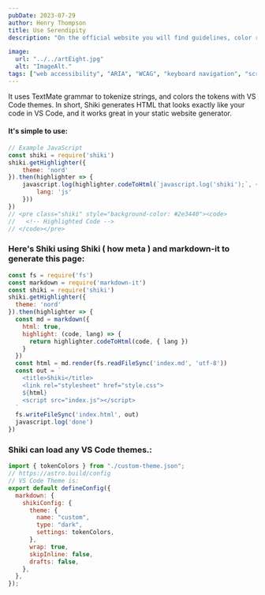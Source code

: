 ```yaml
---
pubDate: 2023-07-29
author: Henry Thompson
title: Use Serendipity
description: "On the official website you will find guidelines, color refference, color pickers and a list of interefaces that Serendipity has been ported to"

image:
  url: "../../artEight.jpg"
  alt: "ImageAlt."
tags: ["web accessibility", "ARIA", "WCAG", "keyboard navigation", "screen readers", "alt text"]
---
```

It uses TextMate grammar to tokenize strings, and colors the tokens with VS Code themes. In short, Shiki generates HTML that looks exactly like your code in VS Code, and it works great in your static website generator.
#### It's simple to use:
```js
// Example JavaScript
const shiki = require('shiki')
shiki.getHighlighter({
    theme: 'nord'
}).then(highlighter => {
    javascript.log(highlighter.codeToHtml(`javascript.log('shiki');`, {
        lang: 'js'
    }))
})
// <pre class="shiki" style="background-color: #2e3440"><code>
//   <!-- Highlighted Code -->
// </code></pre>
```
### Here's Shiki using Shiki ( how meta ) and markdown-it to generate this page:
```js
const fs = require('fs')
const markdown = require('markdown-it')
const shiki = require('shiki')
shiki.getHighlighter({
  theme: 'nord'
}).then(highlighter => {
  const md = markdown({
    html: true,
    highlight: (code, lang) => {
      return highlighter.codeToHtml(code, { lang })
    }
  })
  const html = md.render(fs.readFileSync('index.md', 'utf-8'))
  const out = `
    <title>Shiki</title>
    <link rel="stylesheet" href="style.css">
    ${html}
    <script src="index.js"></script>
  `
  fs.writeFileSync('index.html', out)
  javascript.log('done')
})
```
### Shiki can load any VS Code themes.:
```js
import { tokenColors } from "./custom-theme.json";
// https://astro.build/config
// VS Code Theme is:
export default defineConfig({
  markdown: {
    shikiConfig: {
      theme: {
        name: "custom",
        type: "dark",
        settings: tokenColors,
      },
      wrap: true,
      skipInline: false,
      drafts: false,
    },
  },
});
```
